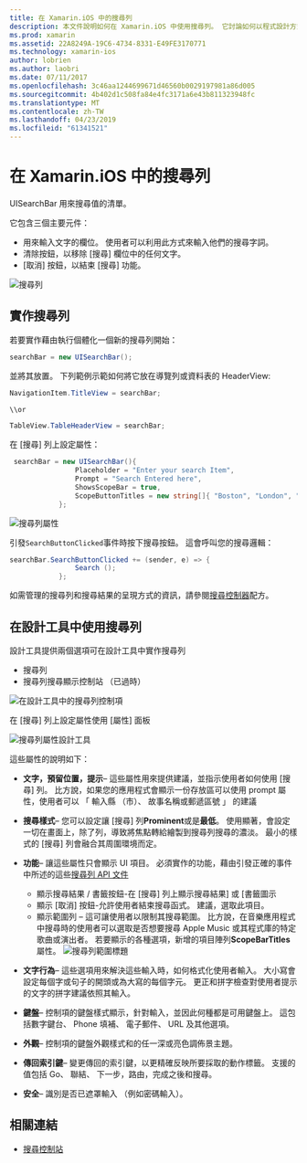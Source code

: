 ```yaml
---
title: 在 Xamarin.iOS 中的搜尋列
description: 本文件說明如何在 Xamarin.iOS 中使用搜尋列。 它討論如何以程式設計方式和分鏡腳本建立搜尋列。
ms.prod: xamarin
ms.assetid: 22A8249A-19C6-4734-8331-E49FE3170771
ms.technology: xamarin-ios
author: lobrien
ms.author: laobri
ms.date: 07/11/2017
ms.openlocfilehash: 3c46aa1244699671d46560b0029197981a86d005
ms.sourcegitcommit: 4b402d1c508fa84e4fc3171a6e43b811323948fc
ms.translationtype: MT
ms.contentlocale: zh-TW
ms.lasthandoff: 04/23/2019
ms.locfileid: "61341521"
---
```

# <a name="search-bars-in-xamarinios"></a>在 Xamarin.iOS 中的搜尋列

UISearchBar 用來搜尋值的清單。 

它包含三個主要元件： 

- 用來輸入文字的欄位。 使用者可以利用此方式來輸入他們的搜尋字詞。
- 清除按鈕，以移除 [搜尋] 欄位中的任何文字。
- [取消] 按鈕，以結束 [搜尋] 功能。

![搜尋列](searchbar-images/image1.png)

## <a name="implementing-the-search-bar"></a>實作搜尋列

若要實作藉由執行個體化一個新的搜尋列開始：

```csharp
searchBar = new UISearchBar();
```

並將其放置。 下列範例示範如何將它放在導覽列或資料表的 HeaderView:

```csharp
NavigationItem.TitleView = searchBar;

\\or

TableView.TableHeaderView = searchBar;
```

在 [搜尋] 列上設定屬性：

```csharp
 searchBar = new UISearchBar(){
                Placeholder = "Enter your search Item",
                Prompt = "Search Entered here",
                ShowsScopeBar = true,
                ScopeButtonTitles = new string[]{ "Boston", "London", "SF" },
            };
```

![搜尋列屬性](searchbar-images/image6.png)

引發`SearchButtonClicked`事件時按下搜尋按鈕。 這會呼叫您的搜尋邏輯：

```csharp
searchBar.SearchButtonClicked += (sender, e) => {
                Search ();
            };
```

如需管理的搜尋列和搜尋結果的呈現方式的資訊，請參閱[搜尋控制器](https://github.com/xamarin/recipes/tree/master/Recipes/ios/content_controls/search-controller)配方。

## <a name="using-the-search-bar-in-the-designer"></a>在設計工具中使用搜尋列

設計工具提供兩個選項可在設計工具中實作搜尋列

- 搜尋列
- 搜尋列搜尋顯示控制站 （已過時）

![在設計工具中的搜尋列控制項](searchbar-images/image2.png)

在 [搜尋] 列上設定屬性使用 [屬性] 面板

![搜尋列屬性設計工具](searchbar-images/image3.png)

這些屬性的說明如下：

- **文字，預留位置，提示**– 這些屬性用來提供建議，並指示使用者如何使用 [搜尋] 列。 比方說，如果您的應用程式會顯示一份存放區可以使用 prompt 屬性，使用者可以 「 輸入縣 （市）、 故事名稱或郵遞區號 」 的建議
- **搜尋樣式**– 您可以設定讓 [搜尋] 列**Prominent**或是**最低**。 使用顯著，會設定一切在畫面上，除了列，導致將焦點轉給繪製到搜尋列搜尋的濃淡。 最小的樣式的 [搜尋] 列會融合其周圍環境而定。
- **功能**– 讓這些屬性只會顯示 UI 項目。 必須實作的功能，藉由引發正確的事件中所述的這些[搜尋列 API 文件](xref:UIKit.UISearchBar)
    - 顯示搜尋結果 / 書籤按鈕-在 [搜尋] 列上顯示搜尋結果] 或 [書籤圖示
    - 顯示 [取消] 按鈕-允許使用者結束搜尋函式。 建議，選取此項目。
    - 顯示範圍列 – 這可讓使用者以限制其搜尋範圍。 比方說，在音樂應用程式中搜尋時的使用者可以選取是否想要搜尋 Apple Music 或其程式庫的特定歌曲或演出者。 若要顯示的各種選項，新增的項目陣列**ScopeBarTitles**屬性。
    ![搜尋列範圍標題](searchbar-images/image4.png)

- **文字行為**– 這些選項用來解決這些輸入時，如何格式化使用者輸入。 大小寫會設定每個字或句子的開頭或為大寫的每個字元。 更正和拼字檢查對使用者提示的文字的拼字建議依照其輸入。
- **鍵盤**– 控制項的鍵盤樣式顯示，針對輸入，並因此何種都是可用鍵盤上。 這包括數字鍵台、 Phone 填補、 電子郵件、 URL 及其他選項。
- **外觀**– 控制項的鍵盤外觀樣式和的任一深或亮色調佈景主題。
- **傳回索引鍵**– 變更傳回的索引鍵，以更精確反映所要採取的動作標籤。 支援的值包括 Go、 聯結、 下一步，路由，完成之後和搜尋。
- **安全**– 識別是否已遮罩輸入 （例如密碼輸入）。

## <a name="related-links"></a>相關連結

- [搜尋控制站](https://github.com/xamarin/recipes/tree/master/Recipes/ios/content_controls/search-controller)

